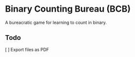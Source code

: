 Binary Counting Bureau (BCB)
============================

A bureacratic game for learning to count in binary.

Todo
----

[ ] Export files as PDF